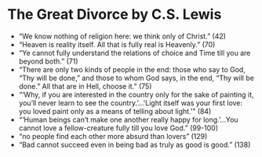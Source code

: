 
# The Great Divorce by C.S. Lewis

* “We know nothing of religion here: we think only of Christ.” (42)
* “Heaven is reality itself. All that is fully real is Heavenly.” (70)
* “Ye cannot fully understand the relations of choice and Time till you are beyond both.” (71)
* “There are only two kinds of people in the end: those who say to God, “Thy will be done,” and those to whom God says, in the end, “Thy will be done.” All that are in Hell, choose it.” (75)
* “‘Why, if you are interested in the country only for the sake of painting it, you’ll never learn to see the country.’…'Light itself was your first love: you loved paint only as a means of telling about light.'” (84)
* “‘Human beings can’t make one another really happy for long.’…You cannot love a fellow-creature fully till you love God.” (99-100)
* “no people find each other more absurd than lovers” (129)
* “Bad cannot succeed even in being bad as truly as good is good.” (138)

